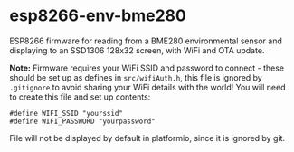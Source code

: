 # esp8266-env-bme280
ESP8266 firmware for reading from a BME280 environmental sensor and displaying to an SSD1306 128x32 screen, with WiFi and OTA update.

**Note:** Firmware requires your WiFi SSID and password to connect - these should be set up as defines in `src/wifiAuth.h`, this file is ignored by `.gitignore` to avoid sharing your WiFi details with the world! You will need to create this file and set up contents:

```
#define WIFI_SSID "yourssid"
#define WIFI_PASSWORD "yourpassword"
```

File will not be displayed by default in platformio, since it is ignored by git.
